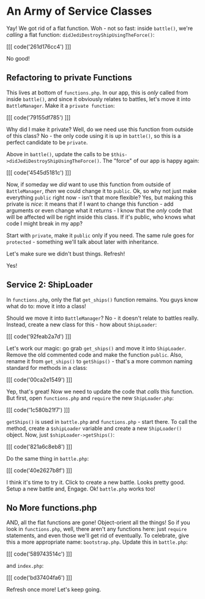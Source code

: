# An Army of Service Classes

Yay! We got rid of a flat function. Woh - not so fast: inside `battle()`,
we're *calling* a flat function: `didJediDestroyShipUsingTheForce()`:

[[[ code('261d176cc4') ]]]

No good!

## Refactoring to private Functions

This lives at bottom of `functions.php`. In our app, this is *only* called
from inside `battle()`, and since it obviously relates to battles, let's
move it into `BattleManager`. Make it a `private function`:

[[[ code('79155df785') ]]]

Why did I make it private? Well, do we need use this function from outside
of this class? No - the only code using it is up in `battle()`, so this is
a perfect candidate to be `private`.

Above in `battle()`, update the calls to be `$this->didJediDestroyShipUsingTheForce()`.
The "force" of our app is happy again:

[[[ code('4545d5181c') ]]]

Now, if someday we *did* want to use this function from outside of `BattleManager`,
*then* we could change it to `public`. Ok, so why not just make everything
`public` right now - isn't that more flexible? Yes, but making this private
is *nice*: it means that if I want to change this function - add arguments
or even change what it returns - I know that the *only* code that will be
affected will be right inside this class. If it's public, who knows what
code I might break in my app?

Start with `private`, make it `public` only if you need. The same rule goes
for `protected` - something we'll talk about later with inheritance.

Let's make sure we didn't bust things. Refresh!

Yes!

## Service 2: ShipLoader

In `functions.php`, only the flat `get_ships()` function remains. You guys
know what do to: move it into a class!

Should we move it into `BattleManager`? No - it doesn't relate to battles
really. Instead, create a new class for this - how about `ShipLoader`:

[[[ code('92feab2a7d') ]]]

Let's work our magic: go grab `get_ships()` and move it into `ShipLoader`.
Remove the old commented code and make the function `public`. Also, rename
it from `get_ships()` to `getShips()` - that's a more common naming standard
for methods in a class:

[[[ code('00ca2e1549') ]]]

Yep, that's great! Now we need to update the code that *calls* this function.
But first, open `functions.php` and `require` the new `ShipLoader.php`:

[[[ code('1c580b21f7') ]]]

`getShips()` is used in `battle.php` and `functions.php` - start there. To
call the method, create a `$shipLoader` variable and create a new `ShipLoader()`
object. Now, just `$shipLoader->getShips()`:

[[[ code('821a6c8eb8') ]]]

Do the same thing in `battle.php`:

[[[ code('40e2627b8f') ]]]

I think it's time to try it. Click to create a new battle. Looks pretty good.
Setup a new battle and, Engage. Ok! `battle.php` works too!

## No More functions.php

AND, all the flat functions are gone! Object-orient all the things! So if
you look in `functions.php`, well, there aren't any functions here: just
`require` statements, and even those we'll get rid of eventually. To celebrate,
give this a more appropriate name: `bootstrap.php`. Update this in `battle.php`:

[[[ code('589743514c') ]]]

and `index.php`:

[[[ code('bd37404fa6') ]]]

Refresh once more! Let's keep going.
